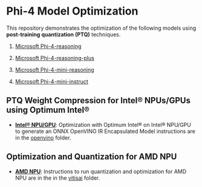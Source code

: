 # Phi-4 Model Optimization

This repository demonstrates the optimization of the following models using **post-training quantization (PTQ)** techniques.

1. [Microsoft Phi-4-reasoning](https://huggingface.co/microsoft/Phi-4-reasoning)

2. [Microsoft Phi-4-reasoning-plus](https://huggingface.co/microsoft/Phi-4-reasoning-plus)

3. [Microsoft Phi-4-mini-reasoning](https://huggingface.co/microsoft/Phi-4-mini-reasoning)

4. [Microsoft Phi-4-mini-instruct](https://huggingface.co/microsoft/Phi-4-mini-instruct)

## **PTQ Weight Compression for Intel® NPUs/GPUs using Optimum Intel®**

- [**Intel® NPU/GPU**](./openvino/): Optimization with Optimum Intel® on Intel® NPU/GPU to generate an ONNX OpenVINO IR Encapsulated Model instructions are in the [openvino](./openvino/) folder.

## **Optimization and Quantization for AMD NPU**

- [**AMD NPU**](./vitisai/): Instructions to run quantization and optimization for AMD NPU are in the in the [vitisai](./vitisai/) folder.
